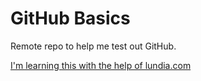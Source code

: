 GitHub Basics
=============

Remote repo to help me test out GitHub.

[I'm learning this with the help of lundia.com](http://www.lynda.com)

